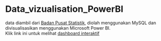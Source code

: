 # Data_vizualisation_PowerBI
data diambil dari [Badan Pusat Statistik](https://www.bps.go.id/publication/2020/08/31/6a9e70d6154fde75499239e6/statistik-perumahan-dan-permukiman-2019.html), diolah menggunakan MySQL dan divisualisasikan menggunakan Microsoft Power BI.   
Klik link ini untuk melihat [dashboard interaktif](https://tinyurl.com/2b9uzwdw) 
